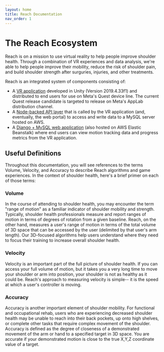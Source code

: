 ```yaml
---
layout: home
title: Reach Documentation
nav_order: 1
---
```


# The Reach Ecosystem

Reach is on a mission to use virtual reality to help people improve shoulder health. Through a combination of VR experiences and data analysis, we're able to help people improve their mobility, reduce the risk of shoulder pain, and build shoulder strength after surguries, injuries, and other treatments.

Reach is an integrated system of components consisting of:

- A [VR application](https://github.com/TriadLabs/Reach-Shoulder-Health-Unity) developed in Unity (Version 2019.4.33f1) and distributed to end users for use on Meta's Quest device line. The current Quest release candidate is targeted to release on Meta's AppLab distribution channel.
- A [Node-backed API layer](https://github.com/TriadLabs/Reach-Middle-Tier) that is called by the VR application (and, eventually, the web portal) to access and write data to a MySQL server hosted on AWS.
- A [Django + MySQL web application](https://github.com/TriadLabs/ReachPortal2.0) (also hosted on AWS Elastic Beanstalk) where end users can view motion tracking data and progress metrics from the VR application.

## Useful Definitions

Throughout this documentation, you will see references to the terms Volume, Velocity, and Accuracy to describe Reach algorithms and game experiences. In the context of shoulder health, here's a brief primer on each of those terms:

### Volume

In the course of attending to shoulder health, you may encounter the term "range of motion" as a familiar indicator of shoulder mobility and strength. Typically, shoulder health professionals measure and report ranges of motion in terms of degrees of rotation from a given baseline. Reach, on the other hand, measures a user's range of motion in terms of the total volume of 3D space that can be accessed by the user (delimited by that user's arm length). Our 3D-focused algorithms help users understand where they need to focus their training to increase overall shoulder health.

### Velocity

Velocity is an important part of the full picture of shoulder health. If you can access your full volume of motion, but it takes you a very long time to move your shoulder or arm into position, your shoulder is not as healthy as it could be. Reach's approach to measuring velocity is simple-- it is the speed at which a user's controller is moving. 

### Accuracy

Accuracy is another important element of shoulder mobility. For functional and occupational rehab, users who are experiencing decreased shoulder health may be unable to reach into their back pockets, up onto high shelves, or complete other tasks that require complex movement of the shoulder. Accuracy is defined as the degree of closeness of a demonstrated movement of the arm or hand to a specified target in 3D space. You are accurate if your demonstrated motion is close to the true X,Y,Z coordinate value of a target. 






